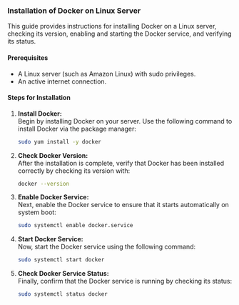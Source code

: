### Installation of Docker on Linux Server

This guide provides instructions for installing Docker on a Linux server, checking its version, enabling and starting the Docker service, and verifying its status.

#### Prerequisites

- A Linux server (such as Amazon Linux) with sudo privileges.
- An active internet connection.

#### Steps for Installation

1. **Install Docker:**  
   Begin by installing Docker on your server. Use the following command to install Docker via the package manager:
   ```bash
   sudo yum install -y docker
   ```

2. **Check Docker Version:**  
   After the installation is complete, verify that Docker has been installed correctly by checking its version with:
   ```bash
   docker --version
   ```

3. **Enable Docker Service:**  
   Next, enable the Docker service to ensure that it starts automatically on system boot:
   ```bash
   sudo systemctl enable docker.service
   ```

4. **Start Docker Service:**  
   Now, start the Docker service using the following command:
   ```bash
   sudo systemctl start docker
   ```

5. **Check Docker Service Status:**  
   Finally, confirm that the Docker service is running by checking its status:
   ```bash
   sudo systemctl status docker
   ```
